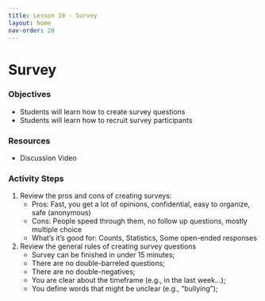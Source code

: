 ```yaml
---
title: Lesson 19 - Survey 
layout: home
nav-order: 20
---
```


# Survey 

### Objectives
- Students will learn how to create survey questions
- Students will learn how to recruit survey participants

### Resources
- Discussion Video

### Activity Steps
1. Review the pros and cons of creating surveys: 
    - Pros: Fast, you get a lot of opinions, confidential, easy to organize, safe (anonymous)
    - Cons: People speed through them, no follow up questions, mostly multiple choice
    - What’s it’s good for: Counts, Statistics, Some open-ended responses
2. Review the general rules of creating survey questions
    - Survey can be finished in under 15 minutes;
    - There are no double-barreled questions;
    - There are no double-negatives;
    - You are clear about the timeframe (e.g., in the last week…);
    - You define words that might be unclear (e.g., “bullying”);
